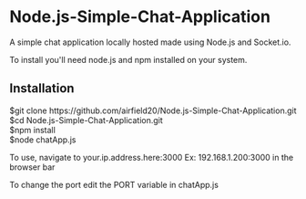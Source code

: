 # Node.js-Simple-Chat-Application
A simple chat application locally hosted made using Node.js and Socket.io.

To install you'll need node.js and npm installed on your system.

<h2> Installation </h2>
$git clone https://github.com/airfield20/Node.js-Simple-Chat-Application.git<br>
$cd Node.js-Simple-Chat-Application.git<br>
$npm install<br>
$node chatApp.js<br>

To use, navigate to your.ip.address.here:3000
Ex: 192.168.1.200:3000 in the browser bar

To change the port edit the PORT variable in chatApp.js



